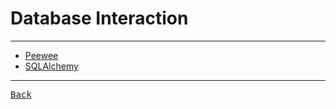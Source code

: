 # Database Interaction

---

- [Peewee](https://docs.peewee-orm.com/en/latest/)
- [SQLAlchemy](https://docs.sqlalchemy.org/en/21/)

---

[<kbd> Back </kbd>](./../readme.md)
